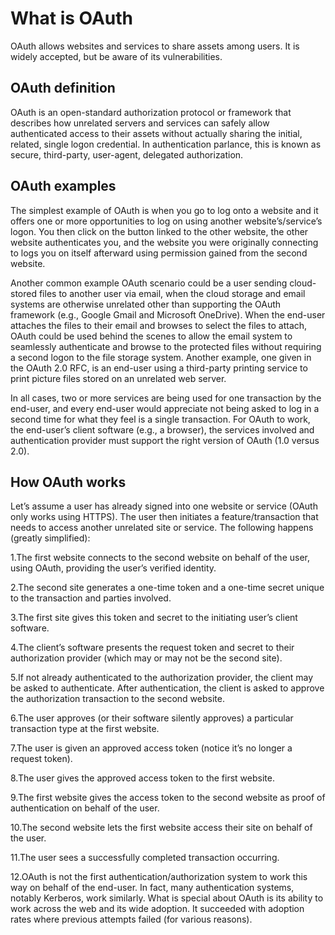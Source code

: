 # What is OAuth

OAuth allows websites and services to share assets among users. It is widely accepted, but be aware of its vulnerabilities.

## OAuth definition

OAuth is an open-standard authorization protocol or framework that describes how unrelated servers and services can safely allow authenticated access to their assets without actually sharing the initial, related, single logon credential. In authentication parlance, this is known as secure, third-party, user-agent, delegated authorization.

## OAuth examples

The simplest example of OAuth is when you go to log onto a website and it offers one or more opportunities to log on using another website’s/service’s logon. You then click on the button linked to the other website, the other website authenticates you, and the website you were originally connecting to logs you on itself afterward using permission gained from the second website.

Another common example OAuth scenario could be a user sending cloud-stored files to another user via email, when the cloud storage and email systems are otherwise unrelated other than supporting the OAuth framework (e.g., Google Gmail and Microsoft OneDrive). When the end-user attaches the files to their email and browses to select the files to attach, OAuth could be used behind the scenes to allow the email system to seamlessly authenticate and browse to the protected files without requiring a second logon to the file storage system. Another example, one given in the OAuth 2.0 RFC, is an end-user using a third-party printing service to print picture files stored on an unrelated web server.

In all cases, two or more services are being used for one transaction by the end-user, and every end-user would appreciate not being asked to log in a second time for what they feel is a single transaction. For OAuth to work, the end-user’s client software (e.g., a browser), the services involved and authentication provider must support the right version of OAuth (1.0 versus 2.0).

## How OAuth works
Let’s assume a user has already signed into one website or service (OAuth only works using HTTPS). The user then initiates a feature/transaction that needs to access another unrelated site or service. The following happens (greatly simplified):

1.The first website connects to the second website on behalf of the user, using OAuth, providing the user’s verified identity.

2.The second site generates a one-time token and a one-time secret unique to the transaction and parties involved.

3.The first site gives this token and secret to the initiating user’s client software.

4.The client’s software presents the request token and secret to their authorization provider (which may or may not be the second site).

5.If not already authenticated to the authorization provider, the client may be asked to authenticate. After authentication, the client is asked to approve the authorization transaction to the second website.

6.The user approves (or their software silently approves) a particular transaction type at the first website.

7.The user is given an approved access token (notice it’s no longer a request token).

8.The user gives the approved access token to the first website.

9.The first website gives the access token to the second website as proof of authentication on behalf of the user.

10.The second website lets the first website access their site on behalf of the user.

11.The user sees a successfully completed transaction occurring.

12.OAuth is not the first authentication/authorization system to work this way on behalf of the end-user. In fact, many authentication systems, notably Kerberos, work similarly. What is special about OAuth is its ability to work across the web and its wide adoption. It succeeded with adoption rates where previous attempts failed (for various reasons).